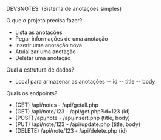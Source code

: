 DEVSNOTES: (Sistema de anotações simples)

O que o projeto precisa fazer?
- Lista as anotações
- Pegar informações de uma anotação
- Inserir uma anotação nova
- Atuializar uma anotação
- Deletar uma anotação

Qual a estrutura de dados?
- Local para armazenar as anotações
-- id
-- title
-- body

Quais os endpoints?
- (GET) /api/notes - /api/getall.php
- (GET) /api/note/123 - /api/get.php?id=123 (id)
- (POST) /api/note - /api/insert.php (title, body)
- (PUT) /api/note/123 - /api/update.php (title, body)
- (DELETE) /api/note/123 - /api/delete.php (id)